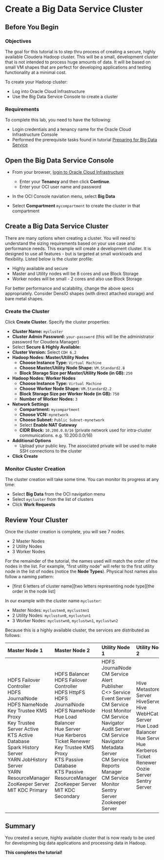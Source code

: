 # Create a Big Data Service Cluster

## Before You Begin

### Objectives
The goal for this tutorial is to step thru process of creating a secure, highly available Cloudera Hadoop cluster.  This will be a small, development cluster that is not intended to process huge amounts of data.  It will be based on small VM shapes that are perfect for developing applications and testing functionality at a minimal cost.

To create your Hadoop cluster:
* Log into Oracle Cloud Infrastructure 
* Use the Big Data Service Console to create a cluster

### Requirements

To complete this lab, you need to have the following:

* Login credentials and a tenancy name for the Oracle Cloud Infrastructure Console
* Performed the prerequisite tasks found in tutorial [Preparing for Big Data Service](?lab=preparing-for-big-data-service)


## Open the Big Data Service Console

* From your browser, [login to Oracle Cloud Infrastructure](https://console.us-ashburn-1.oraclecloud.com/a/tenancy)
    * Enter your **Tenancy** and then click **Continue**.
    * Enter your OCI user name and password

* In the OCI Console naviation menu, select **Big Data**
* Select **Compartment** `mycompartment` to create the cluster in that compartment

## Create a Big Data Service Cluster
There are many options when creating a cluster.  You will need to understand the sizing requirements based on your use case and performance needs.  This example will create a development cluster.  It is designed to use all features - but is targeted at small workloads and flexibility. Listed below is the cluster profile:
* Highly available and secure
* Master and Utility nodes will be 8 cores and use Block Storage
* Worker nodes will be small - 2 cores and also use Block Storage

For better performance and scalability, change the above specs appropriately.  Consider DensIO shapes (with direct attached storage) and bare metal shapes.

### Create the Cluster
Click **Create Cluster**.  Specify the cluster properties:
* **Cluster Name:** `mycluster`
* **Cluster Admin Password:** `your-password`  (this will be the administrator password for Cloudera Manager)
* Select **Secure & Highly Available:** 
* **Cluster Version:** Select `CDH 6.2`
* **Hadoop Nodes: Master/Utility Nodes**
    * **Choose Instance Type:** `Virtual Machine`
    * **Choose Master/Utility Node Shape:** `VM.Standard2.8`
    * **Block Storage Size per Master/Utility Node (in GB):** `250`
* **Hadoop Nodes: Worker Nodes**
    * **Choose Instance Type:** `Virtual Machine`
    * **Choose Worker Node Shape:** `VM.Standard2.2`
    * **Block Storage Size per Worker Node (in GB):** `750`
    * **Number of Worker Nodes:** `3`
* **Network Settings**
    * **Compartment:** `mycompartment`
    * **Choose VCN:** `mynetwork`
    * **Choose Subnet:** `Public Subnet-mynetwork`
    * Select **Enable NAT Gateway**
    * **CIDR Block:** `10.200.0.0/16` (private network used for intra-cluster communications. e.g. 10.200.0.0/16)
* **Additional Options**
    * Upload your public key.  The associated private will be used to make SSH connections to the cluster
* **Click Create**

### Monitor Cluster Creation
The cluster creation will take some time.  You can monitor its progress at any time:
* Select **Big Data** from the OCI navigation menu
* Select `mycluster` from the list of clusters
* Click **Work Requests**

## Review Your Cluster
Once the cluster creation is complete, you will see 7 nodes.  
* 2 Master Nodes
* 2 Utility Nodes
* 3 Worker Nodes

For the remainder of the tutorial, the names used will match the order of the nodes in the list.  For example, "first utility node" will refer to the first utility node in the list of nodes (notice the **Node Types**).  Physical host names also follow a naming pattern:

* [first 6 letters of cluster name][two letters representing node type][the order in the node list]

In our example with the cluster name `mycluster`:
* Master Nodes:    `myclustmn0`, `myclustmn1`
* 2 Utility Nodes: `myclustun0`, `myclustun1`
* 3 Worker Nodes:  `myclustwn0`, `myclustwn1`, `myclustwn2`

Because this is a highly available cluster, the services are distributed as follows:

| Master Node 1 | Master Node 2 | Utility Node 1 | Utility Node 2 | Worker Nodes |
|:----|:----|:----|:----|:----|
HDFS Failover Controller<br />HDFS JournalNode<br />HDFS NameNode<br />Key Trustee KMS Proxy<br />Key Trustee Server Active<br />KTS Active Database<br />Spark History Server<br />YARN JobHistory Server<br />YARN ResourceManager<br />ZooKeeper Server<br />MIT KDC Primary| HDFS Balancer<br />HDFS Failover Controller<br />HDFS HttpFS<br />HDFS JournalNode<br />HDFS NameNode<br />Hue Load Balancer<br />Hue Server<br />Hue Kerberos Ticket Renewer<br />Key Trustee KMS Proxy<br />KTS Passive Database<br />KTS Passive<br />ResourceManager<br />ZooKeeper Server<br />MIT KDC Secondary| HDFS JournalNode<br />CM Service Alert Publisher<br />C<> Service Event Server<br />CM Service Host Monitor<br />CM Service Navigator Audit Server<br />CM Service Navigator Metadata Server<br />CM Service Reports Manager<br />CM Service Monitor<br />Sentry Server<br />Zookeeper Server| Hive Metastore Server<br />HiveServer2<br />Hive WebHCat Server<br />Hue Load Balancer<br />Hue Server<br />Hue Kerberos Ticket Renewer<br />Oozie Server<br />Sentry Server|HDFS DataNode





## Summary
You created a secure, highly available cluster that is now ready to be used for developming big data applications and processing data in Hadoop.

**This completes the tutorial!**